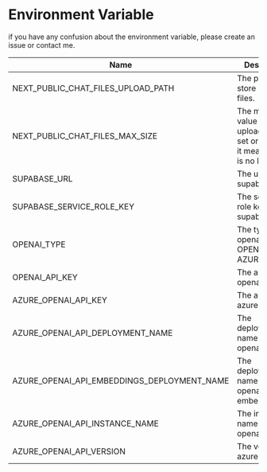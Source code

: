# Environment Variable

if you have any confusion about the environment variable, please create an issue or contact me.

| Name | Description | Default Value | Vercel |
| ---- | ----------- | ------------- | ------ |
| NEXT_PUBLIC_CHAT_FILES_UPLOAD_PATH | The path to store uploaded files. | public/uploads | /tmp |
| NEXT_PUBLIC_CHAT_FILES_MAX_SIZE | The maximum value for file upload. If not set or set to 0, it means there is no limit. | 0 | 0 |
| SUPABASE_URL | The url of supabase. | | |
| SUPABASE_SERVICE_ROLE_KEY | The service role key of supabase. | | |
| OPENAI_TYPE | The type of openai api. OPENAI or AZURE_OPENAI | OPENAI | OPENAI |
| OPENAI_API_KEY | The api key of openai. | | |
| AZURE_OPENAI_API_KEY | The api key of azure openai. | | |
| AZURE_OPENAI_API_DEPLOYMENT_NAME | The deployment name of azure openai. | | |
| AZURE_OPENAI_API_EMBEDDINGS_DEPLOYMENT_NAME | The deployment name of azure openai embeddings. | | |
| AZURE_OPENAI_API_INSTANCE_NAME | The instance name of azure openai. | | |
| AZURE_OPENAI_API_VERSION | The version of azure openai. | 2023-05-15 | 2023-05-15 |
